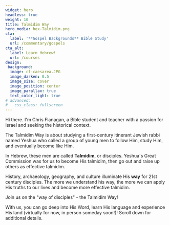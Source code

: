 ```yaml
---
widget: hero
headless: true
weight: 10
title: Talmidim Way
hero_media: hex-Talmidim.png
cta:
  label: '**Gospel Backgrounds** Bible Study'
  url: /commentary/gospels
cta_alt:
  label: Learn Hebrew!
  url: /courses
design:
 background:
  image: cf-caesarea.JPG
  image_darken: 0.5
  image_size: cover
  image_position: center
  image_parallax: true
  text_color_light: true
# advanced:
#   css_class: fullscreen
---
```




Hi there.  I'm Chris Flanagan, a Bible student and teacher with a passion for Israel and seeking the historical context.

The Talmidim Way is about studying a first-century itinerant Jewish rabbi named Yeshua who called a group of young men to follow Him, study Him, and eventually become like Him.  


In Hebrew, these men are called **Talmidim**, or disciples.  Yeshua's Great Commission was for us to become His talmidim, then go out and raise up others as effective talmidim.

History, archaeology, geography, and culture illuminate His **way** for 21st century disciples.  The more we understand his way, the more we can apply His truths to our lives and become more effective talmidim.

Join us on the "way of disciples" - the Talmidim Way!  

With us, you can go deep into His Word, learn His language and experience His land (virtually for now, in person someday soon!)!  Scroll down for additional details.

